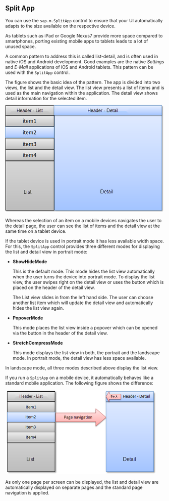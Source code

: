 <!-- loioeedfe79e4c19462eafe8780aeab16a3c -->

## Split App

You can use the `sap.m.SplitApp` control to ensure that your UI automatically adapts to the size available on the respective device.

As tablets such as iPad or Google Nexus7 provide more space compared to smartphones, porting existing mobile apps to tablets leads to a lot of unused space.

A common pattern to address this is called list-detail, and is often used in native iOS and Android development. Good examples are the native *Settings* and *E-Mail* applications of iOS and Android tablets. This pattern can be used with the `SplitApp` control.

The figure shows the basic idea of the pattern. The app is divided into two views, the list and the detail view. The list view presents a list of items and is used as the main navigation within the application. The detail view shows detail information for the selected item.

![SAPUI5 Mobile SplitApp Pattern](images/loio0dd20bcd788e40f4b956ab455568d786_LowRes.png)

Whereas the selection of an item on a mobile devices navigates the user to the detail page, the user can see the list of items and the detail view at the same time on a tablet device.

If the tablet device is used in portrait mode it has less available width space. For this, the `SplitApp` control provides three different modes for displaying the list and detail view in portrait mode:

-   **ShowHideMode**

    This is the default mode. This mode hides the list view automatically when the user turns the device into portrait mode. To display the list view, the user swipes right on the detail view or uses the button which is placed on the header of the detail view.

    The List view slides in from the left hand side. The user can choose another list item which will update the detail view and automatically hides the list view again.


-   **PopoverMode**

    This mode places the list view inside a popover which can be opened via the button in the header of the detail view.


-   **StretchCompressMode**

    This mode displays the list view in both, the portrait and the landscape mode. In portrait mode, the detail view has less space available.


In landscape mode, all three modes described above display the list view.

If you run a `SplitApp` on a mobile device, it automatically behaves like a standard mobile application. The following figure shows the difference:

![SAPUI5 Mobile Splitt App Mobile](images/loiobac7575d82314b9289550ada69b22692_LowRes.png)

As only one page per screen can be displayed, the list and detail view are automatically displayed on separate pages and the standard page navigation is applied.

